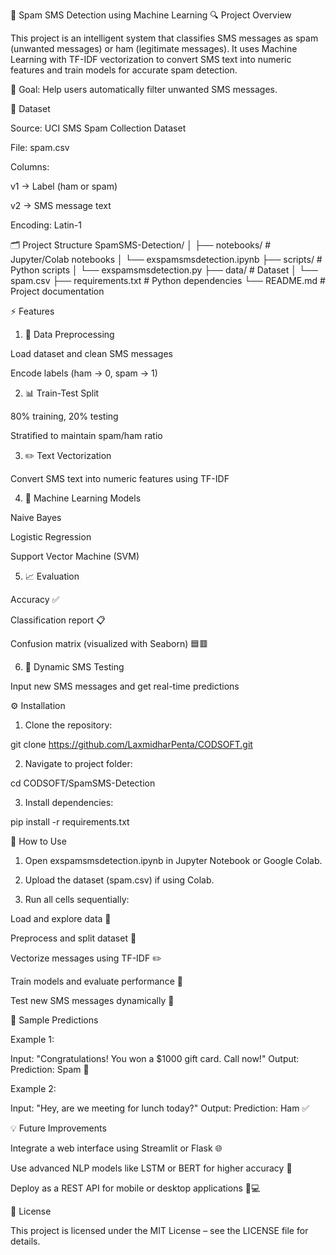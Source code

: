 📩 Spam SMS Detection using Machine Learning
🔍 Project Overview

This project is an intelligent system that classifies SMS messages as spam (unwanted messages) or ham (legitimate messages).
It uses Machine Learning with TF-IDF vectorization to convert SMS text into numeric features and train models for accurate spam detection.

🎯 Goal: Help users automatically filter unwanted SMS messages.

📂 Dataset

Source: UCI SMS Spam Collection Dataset

File: spam.csv

Columns:

v1 → Label (ham or spam)

v2 → SMS message text

Encoding: Latin-1

🗂️ Project Structure
SpamSMS-Detection/
│
├── notebooks/               # Jupyter/Colab notebooks
│   └── exspamsmsdetection.ipynb
├── scripts/                 # Python scripts
│   └── exspamsmsdetection.py
├── data/                    # Dataset
│   └── spam.csv
├── requirements.txt         # Python dependencies
└── README.md                # Project documentation

⚡ Features

1. 🧹 Data Preprocessing

  Load dataset and clean SMS messages

  Encode labels (ham → 0, spam → 1)

2. 📊 Train-Test Split

  80% training, 20% testing

  Stratified to maintain spam/ham ratio

3. ✏️ Text Vectorization

  Convert SMS text into numeric features using TF-IDF

4. 🤖 Machine Learning Models

  Naive Bayes

  Logistic Regression

  Support Vector Machine (SVM)

5. 📈 Evaluation

  Accuracy ✅

  Classification report 📋

  Confusion matrix (visualized with Seaborn) 🟦🟥

6. 💬 Dynamic SMS Testing

  Input new SMS messages and get real-time predictions

⚙️ Installation

1. Clone the repository:

git clone https://github.com/LaxmidharPenta/CODSOFT.git

2. Navigate to project folder:

cd CODSOFT/SpamSMS-Detection


3. Install dependencies:

pip install -r requirements.txt

🚀 How to Use

1. Open exspamsmsdetection.ipynb in Jupyter Notebook or Google Colab.

2. Upload the dataset (spam.csv) if using Colab.

3. Run all cells sequentially:

Load and explore data 📂

Preprocess and split dataset 🧹

Vectorize messages using TF-IDF ✏️

Train models and evaluate performance 🤖

Test new SMS messages dynamically 💬

🔮 Sample Predictions

Example 1:

Input: "Congratulations! You won a $1000 gift card. Call now!"
Output: Prediction: Spam 📛


Example 2:

Input: "Hey, are we meeting for lunch today?"
Output: Prediction: Ham ✅

💡 Future Improvements

Integrate a web interface using Streamlit or Flask 🌐

Use advanced NLP models like LSTM or BERT for higher accuracy 🧠

Deploy as a REST API for mobile or desktop applications 📱💻

📝 License

This project is licensed under the MIT License – see the LICENSE file for details.
